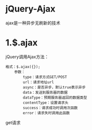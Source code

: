 # jQuery-Ajax

ajax是一种异步无刷新的技术

# 1.$.ajax

jQuery调用Ajax方法：

```
格式：$.ajax({});
	参数：
		type：请求方式GET/POST
		url：请求地址url
		async：是否异步，默认true表示异步
		data：发送到服务器的数据
		dataType：预期服务器返回的数据类型
		contentType：设置请求头
		success：请求成功时调用次函数
		error：请求失时调用此函数
```

get请求

